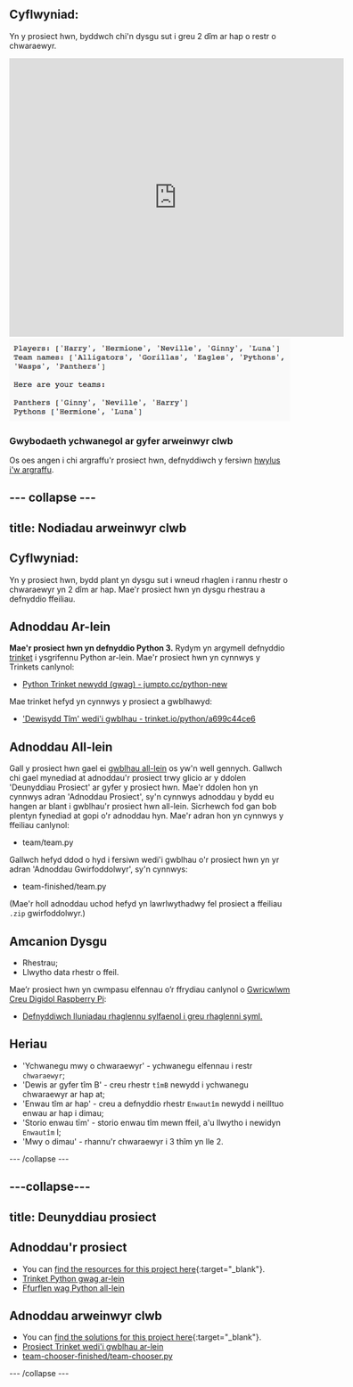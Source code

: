 ## Cyflwyniad:

Yn y prosiect hwn, byddwch chi'n dysgu sut i greu 2 dîm ar hap o restr o chwaraewyr.

<div class="trinket">
  <iframe src="https://trinket.io/embed/python/a699c44ce6?outputOnly=true&start=result" width="600" height="500" frameborder="0" marginwidth="0" marginheight="0" allowfullscreen>
  </iframe>
  <img src="images/team-finished.png">
</div>

### Gwybodaeth ychwanegol ar gyfer arweinwyr clwb

Os oes angen i chi argraffu'r prosiect hwn, defnyddiwch y fersiwn [hwylus i'w argraffu](https://projects.raspberrypi.org/en/projects/team-chooser/print).

## \--- collapse \---

## title: Nodiadau arweinwyr clwb

## Cyflwyniad:

Yn y prosiect hwn, bydd plant yn dysgu sut i wneud rhaglen i rannu rhestr o chwaraewyr yn 2 dîm ar hap. Mae'r prosiect hwn yn dysgu rhestrau a defnyddio ffeiliau.

## Adnoddau Ar-lein

**Mae'r prosiect hwn yn defnyddio Python 3.** Rydym yn argymell defnyddio [trinket](https://trinket.io/) i ysgrifennu Python ar-lein. Mae'r prosiect hwn yn cynnwys y Trinkets canlynol:

* [Python Trinket newydd (gwag) - jumpto.cc/python-new](http://jumpto.cc/python-new)

Mae trinket hefyd yn cynnwys y prosiect a gwblhawyd:

* ['Dewisydd Tîm' wedi'i gwblhau - trinket.io/python/a699c44ce6](https://trinket.io/python/a699c44ce6)

## Adnoddau All-lein

Gall y prosiect hwn gael ei [gwblhau all-lein](https://www.codeclubprojects.org/en-GB/resources/python-working-offline/) os yw'n well gennych. Gallwch chi gael mynediad at adnoddau'r prosiect trwy glicio ar y ddolen 'Deunyddiau Prosiect' ar gyfer y prosiect hwn. Mae'r ddolen hon yn cynnwys adran 'Adnoddau Prosiect', sy'n cynnwys adnoddau y bydd eu hangen ar blant i gwblhau'r prosiect hwn all-lein. Sicrhewch fod gan bob plentyn fynediad at gopi o'r adnoddau hyn. Mae'r adran hon yn cynnwys y ffeiliau canlynol:

* team/team.py

Gallwch hefyd ddod o hyd i fersiwn wedi'i gwblhau o'r prosiect hwn yn yr adran 'Adnoddau Gwirfoddolwyr', sy'n cynnwys:

* team-finished/team.py

(Mae'r holl adnoddau uchod hefyd yn lawrlwythadwy fel prosiect a ffeiliau `.zip` gwirfoddolwyr.)

## Amcanion Dysgu

* Rhestrau;
* Llwytho data rhestr o ffeil.

Mae’r prosiect hwn yn cwmpasu elfennau o’r ffrydiau canlynol o [Gwricwlwm Creu Digidol Raspberry Pi](http://rpf.io/curriculum):

* [Defnyddiwch lluniadau rhaglennu sylfaenol i greu rhaglenni syml.](https://www.raspberrypi.org/curriculum/programming/creator)

## Heriau

* 'Ychwanegu mwy o chwaraewyr' - ychwanegu elfennau i restr `chwaraewyr`;
* 'Dewis ar gyfer tîm B' - creu rhestr `tîmB` newydd i ychwanegu chwaraewyr ar hap at;
* 'Enwau tîm ar hap' - creu a defnyddio rhestr `Enwautîm` newydd i neilltuo enwau ar hap i dimau;
* 'Storio enwau tīm' - storio enwau tîm mewn ffeil, a'u llwytho i newidyn `Enwautîm` l;
* 'Mwy o dimau' - rhannu'r chwaraewyr i 3 thîm yn lle 2.

\--- /collapse \---

## \---collapse\---

## title: Deunyddiau prosiect

## Adnoddau'r prosiect

* You can [find the resources for this project here](http://rpf.io/p/en/team-chooser-go){:target="_blank"}.
* [Trinket Python gwag ar-lein](http://jumpto.cc/python-new)
* [Ffurflen wag Python all-lein](resources/new-new.py)

## Adnoddau arweinwyr clwb

* You can [find the solutions for this project here](http://rpf.io/p/en/team-chooser-get){:target="_blank"}.
* [Prosiect Trinket wedi'i gwblhau ar-lein](https://trinket.io/python/a699c44ce6)
* [team-chooser-finished/team-chooser.py](resources/team-chooser-finished-team-chooser.py)

\--- /collapse \---